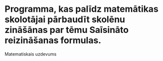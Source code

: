 # Programma, kas palīdz matemātikas skolotājai pārbaudīt skolēnu zināšānas par tēmu Saīsināto reizināšanas formulas.
Matematiskais uzdevums
